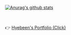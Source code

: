 [![Anurag's github stats](https://github-readme-stats.vercel.app/api?username=kimhyebeen&count_private=true&show_icons=true)](https://github.com/anuraghazra/github-readme-stats)
<!-- [![Top Langs](https://github-readme-stats.vercel.app/api/top-langs/?username=kimhyebeen)](https://github.com/anuraghazra/github-readme-stats) -->


<!--
**kimhyebeen/kimhyebeen** is a ✨ _special_ ✨ repository because its `README.md` (this file) appears on your GitHub profile.

Here are some ideas to get you started:

- 🔭 I’m currently working on ...
- 🌱 I’m currently learning ...
- 👯 I’m looking to collaborate on ...
- 🤔 I’m looking for help with ...
- 💬 Ask me about ...
- 📫 How to reach me: ...
- 😄 Pronouns: ...
- ⚡ Fun fact: ...
-->

<br><br>
👉 [Hyebeen's Portfolio (Click)](https://k-hb.notion.site/Kim-Hyebeen-d362b020993e4b27af582f028914092e)
